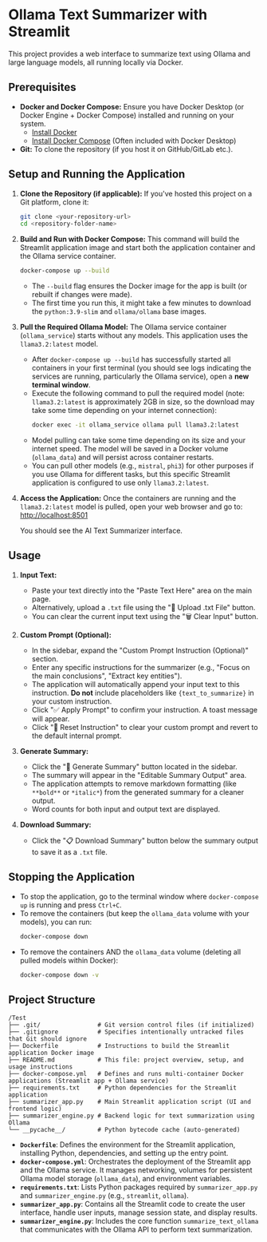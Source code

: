 # Ollama Text Summarizer with Streamlit

This project provides a web interface to summarize text using Ollama and large language models, all running locally via Docker.

## Prerequisites

*   **Docker and Docker Compose:** Ensure you have Docker Desktop (or Docker Engine + Docker Compose) installed and running on your system.
    *   [Install Docker](https://docs.docker.com/get-docker/)
    *   [Install Docker Compose](https://docs.docker.com/compose/install/) (Often included with Docker Desktop)
*   **Git:** To clone the repository (if you host it on GitHub/GitLab etc.).

## Setup and Running the Application

1.  **Clone the Repository (if applicable):**
    If you've hosted this project on a Git platform, clone it:
    ```bash
    git clone <your-repository-url>
    cd <repository-folder-name>
    ```
    
2.  **Build and Run with Docker Compose:**
    This command will build the Streamlit application image and start both the application container and the Ollama service container.
    ```bash
    docker-compose up --build
    ```
    *   The `--build` flag ensures the Docker image for the app is built (or rebuilt if changes were made).
    *   The first time you run this, it might take a few minutes to download the `python:3.9-slim` and `ollama/ollama` base images.

3.  **Pull the Required Ollama Model:**
    The Ollama service container (`ollama_service`) starts without any models. This application uses the `llama3.2:latest` model.
    *   After `docker-compose up --build` has successfully started all containers in your first terminal (you should see logs indicating the services are running, particularly the Ollama service), open a **new terminal window**.
    *   Execute the following command to pull the required model (note: `llama3.2:latest` is approximately 2GB in size, so the download may take some time depending on your internet connection):
        ```bash
        docker exec -it ollama_service ollama pull llama3.2:latest
        ```
    *   Model pulling can take some time depending on its size and your internet speed. The model will be saved in a Docker volume (`ollama_data`) and will persist across container restarts.
    *   You can pull other models (e.g., `mistral`, `phi3`) for other purposes if you use Ollama for different tasks, but this specific Streamlit application is configured to use only `llama3.2:latest`.

4.  **Access the Application:**
    Once the containers are running and the `llama3.2:latest` model is pulled, open your web browser and go to:
    [http://localhost:8501](http://localhost:8501)

    You should see the AI Text Summarizer interface.

## Usage

1.  **Input Text:**
    *   Paste your text directly into the "Paste Text Here" area on the main page.
    *   Alternatively, upload a `.txt` file using the "📂 Upload .txt File" button.
    *   You can clear the current input text using the "🗑️ Clear Input" button.

2.  **Custom Prompt (Optional):**
    *   In the sidebar, expand the "Custom Prompt Instruction (Optional)" section.
    *   Enter any specific instructions for the summarizer (e.g., "Focus on the main conclusions", "Extract key entities").
    *   The application will automatically append your input text to this instruction. **Do not** include placeholders like `{text_to_summarize}` in your custom instruction.
    *   Click "✅ Apply Prompt" to confirm your instruction. A toast message will appear.
    *   Click "🔄 Reset Instruction" to clear your custom prompt and revert to the default internal prompt.

3.  **Generate Summary:**
    *   Click the "🚀 Generate Summary" button located in the sidebar.
    *   The summary will appear in the "Editable Summary Output" area.
    *   The application attempts to remove markdown formatting (like `**bold**` or `*italic*`) from the generated summary for a cleaner output.
    *   Word counts for both input and output text are displayed.

4.  **Download Summary:**
    *   Click the "📋 Download Summary" button below the summary output to save it as a `.txt` file.

## Stopping the Application

*   To stop the application, go to the terminal window where `docker-compose up` is running and press `Ctrl+C`.
*   To remove the containers (but keep the `ollama_data` volume with your models), you can run:
    ```bash
    docker-compose down
    ```
*   To remove the containers AND the `ollama_data` volume (deleting all pulled models within Docker):
    ```bash
    docker-compose down -v
    ```

## Project Structure

```
/Test
├── .git/                # Git version control files (if initialized)
├── .gitignore           # Specifies intentionally untracked files that Git should ignore
├── Dockerfile           # Instructions to build the Streamlit application Docker image
├── README.md            # This file: project overview, setup, and usage instructions
├── docker-compose.yml   # Defines and runs multi-container Docker applications (Streamlit app + Ollama service)
├── requirements.txt     # Python dependencies for the Streamlit application
├── summarizer_app.py    # Main Streamlit application script (UI and frontend logic)
├── summarizer_engine.py # Backend logic for text summarization using Ollama
└── __pycache__/         # Python bytecode cache (auto-generated)
```

*   **`Dockerfile`**: Defines the environment for the Streamlit application, installing Python, dependencies, and setting up the entry point.
*   **`docker-compose.yml`**: Orchestrates the deployment of the Streamlit app and the Ollama service. It manages networking, volumes for persistent Ollama model storage (`ollama_data`), and environment variables.
*   **`requirements.txt`**: Lists Python packages required by `summarizer_app.py` and `summarizer_engine.py` (e.g., `streamlit`, `ollama`).
*   **`summarizer_app.py`**: Contains all the Streamlit code to create the user interface, handle user inputs, manage session state, and display results.
*   **`summarizer_engine.py`**: Includes the core function `summarize_text_ollama` that communicates with the Ollama API to perform text summarization.
                